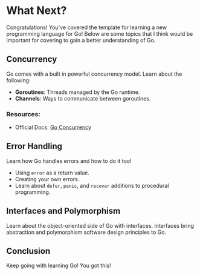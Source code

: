 # What Next?

Congratulations! You've covered the template for learning a new programming language for Go! Below are some topics that I think would be important for covering to gain a better understanding of Go.

## Concurrency

Go comes with a built in powerful concurrency model. Learn about the following:

- **Goroutines**: Threads managed by the Go runtime.
- **Channels**: Ways to communicate between goroutines.

### Resources:

- Official Docs: [Go Concurrency](https://go.dev/doc/effective_go#concurrency)

## Error Handling

Learn how Go handles errors and how to do it too!

- Using `error` as a return value.
- Creating your own errors.
- Learn about `defer`, `panic`, and `recover` additions to procedural programming.

## Interfaces and Polymorphism

Learn about the object-oriented side of Go with interfaces. Interfaces bring abstraction and polymorphism software design principles to Go.

## Conclusion

Keep going with learning Go! You got this!
